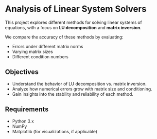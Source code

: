 # Analysis of Linear System Solvers

This project explores different methods for solving linear systems of equations, with a focus on **LU decomposition** and **matrix inversion**.  

We compare the accuracy of these methods by evaluating:
- Errors under different matrix norms  
- Varying matrix sizes  
- Different condition numbers  

## Objectives
- Understand the behavior of LU decomposition vs. matrix inversion.  
- Analyze how numerical errors grow with matrix size and conditioning.  
- Gain insights into the stability and reliability of each method.  

## Requirements
- Python 3.x  
- NumPy  
- Matplotlib (for visualizations, if applicable)  

